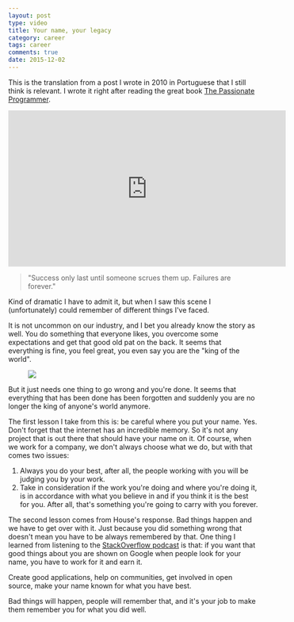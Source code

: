 ```yaml
---
layout: post
type: video
title: Your name, your legacy
category: career
tags: career
comments: true
date: 2015-12-02
---
```

This is the translation from a post I wrote in 2010 in Portuguese that I still think is relevant. I wrote it right after reading the great book
 [The Passionate Programmer](https://pragprog.com/book/cfcar2/the-passionate-programmer).<!-- more -->

<iframe width="560" height="315" src="https://www.youtube.com/embed/26DTsHQ42SM" frameborder="0" allowfullscreen></iframe>

> "Success only last until someone scrues them up. Failures are forever."

Kind of dramatic I have to admit it, but when I saw this scene I (unfortunately) could remember of different things I've faced.

It is not uncommon on our industry, and I bet you already know the story as well. You do something that everyone likes, you overcome some expectations and get that good old pat on the back. It seems that everything is fine, you feel great, you even say you are the "king of the world".

<figure>
	<img src="{{ site.url }}/images/2015/12/titanic_dicaprio_thumb.jpg">
</figure>

But it just needs one thing to go wrong and you're done. It seems that everything that has been done has been forgotten and suddenly you are no longer the king of anyone's world anymore.

<script async src="//pagead2.googlesyndication.com/pagead/js/adsbygoogle.js"></script>
<!-- Responsive content -->
<ins class="adsbygoogle"
     style="display:block"
     data-ad-client="ca-pub-1865353648221711"
     data-ad-slot="8499334570"
     data-ad-format="auto"></ins>
<script>
(adsbygoogle = window.adsbygoogle || []).push({});
</script>

The first lesson I take from this is: be careful where you put your name. Yes. Don't forget that the internet has an incredible memory. So it's not any project that is out there that should have your name on it. Of course, when we work for a company, we don't always choose what we do, but with that comes two issues:

1. Always you do your best, after all, the people working with you will be judging you by your work.
2. Take in consideration if the work you're doing and where you're doing it, is in accordance with what you believe in and if you think it is the best for you. After all, that's something you're going to carry with you forever.

The second lesson comes from House's response. Bad things happen and we have to get over with it. Just because you did something wrong that doesn't mean you have to be always remembered by that. One thing I learned from listening to the [StackOverflow podcast](http://blog.stackoverflow.com/feed/podcast/) is that: if you want that good things about you are shown on Google when people look for your name, you have to work for it and earn it.

Create good applications, help on communities, get involved in open source, make your name known for what you have best.

Bad things will happen, people will remember that, and it's your job to make them remember you for what you did well.
